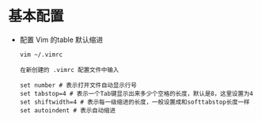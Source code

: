 # 基本配置

- 配置 Vim 的table 默认缩进

  ```shell
  vim ~/.vimrc
  
  在新创建的 .vimrc 配置文件中输入
  
  set number # 表示打开文件自动显示行号
  set tabstop=4 # 表示一个Tab键显示出来多少个空格的长度，默认是8，这里设置为4
  set shiftwidth=4 # 表示每一级缩进的长度，一般设置成和softtabstop长度一样
  set autoindent # 表示自动缩进
  ```

  

